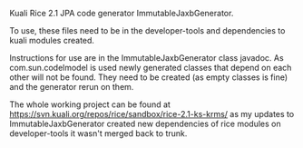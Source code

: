 Kuali Rice 2.1 JPA code generator ImmutableJaxbGenerator.

To use, these files need to be in the developer-tools and dependencies to kuali modules created.

Instructions for use are in the ImmutableJaxbGenerator class javadoc.  As com.sun.codelmodel is used newly generated classes that depend on each other will not be found.  They need to be created (as empty classes is fine) and the generator rerun on them.

The whole working project can be found at https://svn.kuali.org/repos/rice/sandbox/rice-2.1-ks-krms/ as my updates to ImmutableJaxbGenerator created new dependencies of rice modules on developer-tools it wasn't merged back to trunk.